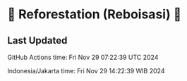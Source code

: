 
# 🌳 Reforestation (Reboisasi) 🌲

## Last Updated

GitHub Actions time: Fri Nov 29 07:22:39 UTC 2024

Indonesia/Jakarta time: Fri Nov 29 14:22:39 WIB 2024
